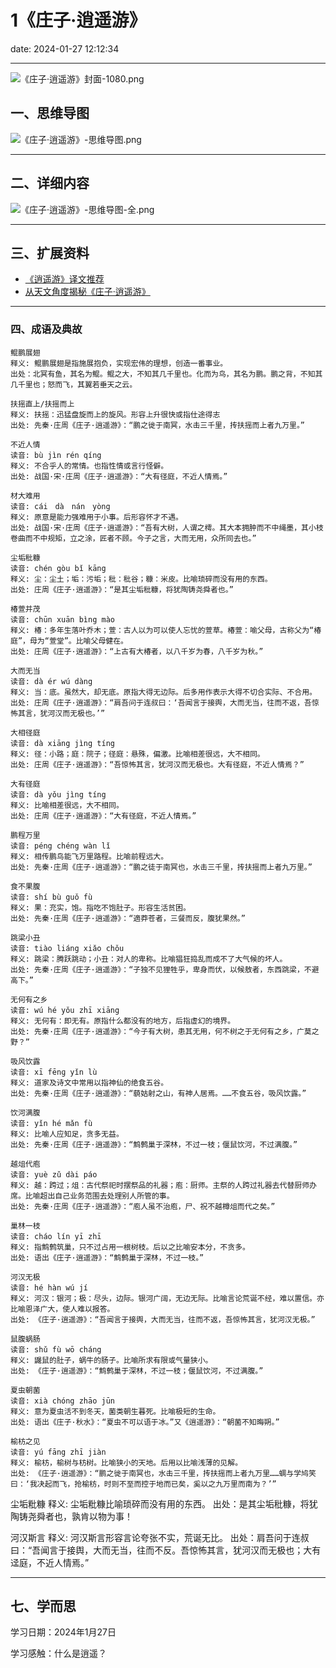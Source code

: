 # 1《庄子·逍遥游》
date: 2024-01-27 12:12:34

---

![《庄子·逍遥游》封面-1080.png](https://s11.ax1x.com/2024/01/27/pFn7VAO.png)

## 一、思维导图

![《庄子·逍遥游》-思维导图.png](https://s11.ax1x.com/2024/01/28/pFueMBq.png)

---

## 二、详细内容

![《庄子·逍遥游》-思维导图-全.png](https://s11.ax1x.com/2024/01/28/pFueQH0.png)

---

## 三、扩展资料

- [《逍遥游》译文推荐](https://www.gushiwen.com/dianjifanyi/1787.html)
- [从天文角度揭秘《庄子·逍遥游》](https://www.bilibili.com/video/BV1FT4y197mT)

---

### 四、成语及典故

```
鲲鹏展翅
释义: 鲲鹏展翅是指施展抱负，实现宏伟的理想，创造一番事业。
出处：北冥有鱼，其名为鲲。鲲之大，不知其几千里也。化而为鸟，其名为鹏。鹏之背，不知其几千里也；怒而飞，其翼若垂天之云。

扶摇直上/扶摇而上
释义: 扶摇：迅猛盘旋而上的旋风。形容上升很快或指仕途得志
出处: 先秦·庄周《庄子·逍遥游》：“鹏之徙于南冥，水击三千里，抟扶摇而上者九万里。”

不近人情
读音: bù jìn rén qíng
释义: 不合乎人的常情。也指性情或言行怪僻。
出处: 战国·宋·庄周《庄子·逍遥游》：“大有径庭，不近人情焉。”

材大难用
读音: cái　dà　nán　yòng
释义: 原意是能力强难用于小事。后形容怀才不遇。
出处: 战国·宋·庄周《庄子·逍遥游》：“吾有大树，人谓之樗。其大本拥肿而不中绳墨，其小枝卷曲而不中规矩，立之涂，匠者不顾。今子之言，大而无用，众所同去也。”

尘垢秕糠
读音: chén gòu bǐ kāng
释义: 尘：尘土；垢：污垢；秕：秕谷；糠：米皮。比喻琐碎而没有用的东西。
出处: 庄周《庄子·逍遥游》：“是其尘垢秕糠，将犹陶铸尧舜者也。”

椿萱并茂
读音: chūn xuān bìng mào
释义: 椿：多年生落叶乔木；萱：古人以为可以使人忘忧的萱草。椿萱：喻父母，古称父为“椿庭”，母为“萱堂”。比喻父母健在。
出处: 庄周《庄子·逍遥游》：“上古有大椿者，以八千岁为春，八千岁为秋。”

大而无当
读音: dà ér wú dàng
释义: 当：底。虽然大，却无底。原指大得无边际。后多用作表示大得不切合实际、不合用。
出处: 庄周《庄子·逍遥游》：“肩吾问于连叔曰：‘吾闻言于接舆，大而无当，往而不返，吾惊怖其言，犹河汉而无极也。’”

大相径庭
读音: dà xiāng jìng tíng
释义: 径：小路；庭：院子；径庭：悬殊，偏激。比喻相差很远，大不相同。
出处: 庄周《庄子·逍遥游》：“吾惊怖其言，犹河汉而无极也。大有径庭，不近人情焉？”

大有径庭
读音: dà yǒu jìng tíng
释义: 比喻相差很远，大不相同。
出处: 庄周《庄子·逍遥游》：“大有径庭，不近人情焉。”

鹏程万里
读音: péng chéng wàn lǐ
释义: 相传鹏鸟能飞万里路程。比喻前程远大。
出处: 先秦·庄周《庄子·逍遥游》：“鹏之徒于南冥也，水击三千里，抟扶摇而上者九万里。”

食不果腹
读音: shí bù guǒ fù
释义: 果：充实，饱。指吃不饱肚子。形容生活贫困。
出处: 先秦·庄周《庄子·逍遥游》：“適莽苍者，三餐而反，腹犹果然。”

跳梁小丑
读音: tiào liáng xiǎo chǒu
释义: 跳梁：腾跃跳动；小丑：对人的卑称。比喻猖狂捣乱而成不了大气候的坏人。
出处: 先秦·庄周《庄子·逍遥游》：“子独不见狸牲乎，卑身而伏，以候敖者，东西跳梁，不避高下。”

无何有之乡
读音: wú hé yǒu zhī xiāng
释义: 无何有：即无有。原指什么都没有的地方，后指虚幻的境界。
出处: 先秦·庄周《庄子·逍遥游》：“今子有大树，患其无用，何不树之于无何有之乡，广莫之野？”

吸风饮露
读音: xī fēnɡ yǐn lù
释义: 道家及诗文中常用以指神仙的绝食五谷。
出处: 先秦·庄周《庄子·逍遥游》：“藐姑射之山，有神人居焉。……不食五谷，吸风饮露。”

饮河满腹
读音: yǐn hé mǎn fù
释义: 比喻人应知足，贪多无益。
出处: 先秦·庄周《庄子·逍遥游》：“鹪鹩巢于深林，不过一枝；偃鼠饮河，不过满腹。”

越俎代庖
读音: yuè zǔ dài páo
释义: 越：跨过；俎：古代祭祀时摆祭品的礼器；庖：厨师。主祭的人跨过礼器去代替厨师办席。比喻超出自己业务范围去处理别人所管的事。
出处: 先秦·庄周《庄子·逍遥游》：“庖人虽不治庖，尸、祝不越樽俎而代之矣。”

巢林一枝
读音: cháo lín yī zhī
释义: 指鹪鹩筑巢，只不过占用一根树枝。后以之比喻安本分，不贪多。
出处: 语出《庄子·逍遥游》：“鹪鹩巢于深林，不过一枝。”

河汉无极
读音: hé hàn wú jí
释义: 河汉：银河；极：尽头，边际。银河广阔，无边无际。比喻言论荒诞不经，难以置信。亦比喻恩泽广大，使人难以报答。
出处: 《庄子·逍遥游》：“吾闻言于接舆，大而无当，往而不返，吾惊怖其言，犹河汉无极。”

鼠腹蜗肠
读音: shǔ fù wō cháng
释义: 鼹鼠的肚子，蜗牛的肠子。比喻所求有限或气量狭小。
出处: 《庄子·逍遥游》：“鹪鹩巢于深林，不过一枝；偃鼠饮河，不过满腹。”

夏虫朝菌
读音: xià chóng zhāo jūn
释义: 意为夏虫活不到冬天，菌类朝生暮死。比喻极短的生命。
出处: 语出《庄子·秋水》：“夏虫不可以语于冰。”又《逍遥游》：“朝菌不知晦朔。”

榆枋之见
读音: yú fāng zhī jiàn
释义: 榆枋，榆树与枋树。比喻狭小的天地。后用以比喻浅薄的见解。
出处: 《庄子·逍遥游》：“鹏之徙于南冥也，水击三千里，抟扶摇而上者九万里……蜩与学鸠笑曰：‘我决起而飞，抢榆枋，时则不至而控于地而已矣，奚以之九万里而南为？’”
```

尘垢粃糠
释义: 尘垢粃糠比喻琐碎而没有用的东西。
出处：是其尘垢秕糠，将犹陶铸尧舜者也，孰肯以物为事！

河汉斯言
释义: 河汉斯言形容言论夸张不实，荒诞无比。
出处：肩吾问于连叔曰：“吾闻言于接舆，大而无当，往而不反。吾惊怖其言，犹河汉而无极也；大有迳庭，不近人情焉。”

---

## 七、学而思

学习日期：2024年1月27日

学习感触：什么是逍遥？